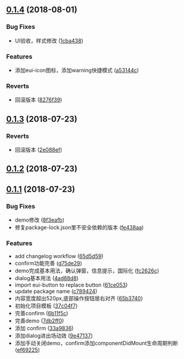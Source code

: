 <a name="0.1.4"></a>
## [0.1.4](https://github.com/MST-EUI/eui-dialog/compare/v0.1.3...v0.1.4) (2018-08-01)


### Bug Fixes

* UI验收，样式修改 ([1cba438](https://github.com/MST-EUI/eui-dialog/commit/1cba438))


### Features

* 添加eui-icon图标，添加warning快捷模式 ([a53144c](https://github.com/MST-EUI/eui-dialog/commit/a53144c))


### Reverts

* 回滚版本 ([8276f39](https://github.com/MST-EUI/eui-dialog/commit/8276f39))



<a name="0.1.3"></a>
## [0.1.3](https://github.com/MST-EUI/eui-dialog/compare/v0.1.2...v0.1.3) (2018-07-23)


### Reverts

* 回滚版本 ([2e088ef](https://github.com/MST-EUI/eui-dialog/commit/2e088ef))



<a name="0.1.2"></a>
## [0.1.2](https://github.com/MST-EUI/eui-dialog/compare/v0.1.1...v0.1.2) (2018-07-23)



<a name="0.1.1"></a>
## [0.1.1](https://github.com/MST-EUI/eui-dialog/compare/37c04f7...v0.1.1) (2018-07-23)


### Bug Fixes

* demo修改 ([8f3eafb](https://github.com/MST-EUI/eui-dialog/commit/8f3eafb))
* 修复package-lock.json里不安全依赖的版本 ([fe438aa](https://github.com/MST-EUI/eui-dialog/commit/fe438aa))


### Features

* add changelog workflow ([65d5d59](https://github.com/MST-EUI/eui-dialog/commit/65d5d59))
* confirm功能完善 ([d75de29](https://github.com/MST-EUI/eui-dialog/commit/d75de29))
* demo完成基本用法，确认弹窗，信息提示，国际化 ([fc2626c](https://github.com/MST-EUI/eui-dialog/commit/fc2626c))
* dialog基本用法 ([4ad88d8](https://github.com/MST-EUI/eui-dialog/commit/4ad88d8))
* import eui-button to replace button ([61ce053](https://github.com/MST-EUI/eui-dialog/commit/61ce053))
* update package name ([c789424](https://github.com/MST-EUI/eui-dialog/commit/c789424))
* 内容宽度超出520px,底部操作按钮居右对齐 ([65b3740](https://github.com/MST-EUI/eui-dialog/commit/65b3740))
* 初始化项目模板 ([37c04f7](https://github.com/MST-EUI/eui-dialog/commit/37c04f7))
* 完善confirm ([6b11f5c](https://github.com/MST-EUI/eui-dialog/commit/6b11f5c))
* 完善demo ([7db2ff0](https://github.com/MST-EUI/eui-dialog/commit/7db2ff0))
* 添加 confirm ([33a9836](https://github.com/MST-EUI/eui-dialog/commit/33a9836))
* 添加dialog进出场动效 ([9e47137](https://github.com/MST-EUI/eui-dialog/commit/9e47137))
* 添加手动关闭demo，confirm添加componentDidMount生命周期判断 ([ef69225](https://github.com/MST-EUI/eui-dialog/commit/ef69225))



